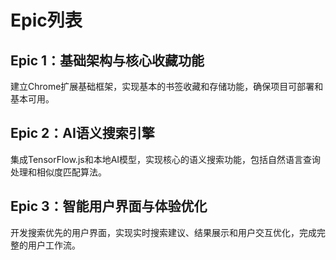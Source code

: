 # Epic列表

## Epic 1：基础架构与核心收藏功能
建立Chrome扩展基础框架，实现基本的书签收藏和存储功能，确保项目可部署和基本可用。

## Epic 2：AI语义搜索引擎 
集成TensorFlow.js和本地AI模型，实现核心的语义搜索功能，包括自然语言查询处理和相似度匹配算法。

## Epic 3：智能用户界面与体验优化
开发搜索优先的用户界面，实现实时搜索建议、结果展示和用户交互优化，完成完整的用户工作流。
